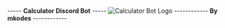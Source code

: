 ----- **Calculator Discord Bot** -----
![Calculator Bot Logo](https://i.ibb.co/KbRrtyQ/calculator-Logo256.png)
------------ **By mkodes** ------------
